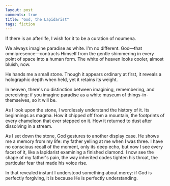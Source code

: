 ```yaml
---
layout: post
comments: true
title: "God, the Lapidarist"
tags: fiction
---
```

If there is an afterlife, I wish for it to be a curation of noumena. 

We always imagine paradise as white. I'm no different. God—that omnipresence—contracts Himself from the gentle shimmering in every point of space into a human form. The white of heaven looks cooler, almost bluish, now. 

He hands me a small stone. Though it appears ordinary at first, it reveals a holographic depth when held, yet it retains its weight. 

In heaven, there's no distinction between imagining, remembering, and perceiving: if you imagine paradise as a white museum of things-in-themselves, so it will be. 

As I look upon the stone, I wordlessly understand the history of it. Its beginnings as magma. How it chipped off from a mountain, the footprints of every chameleon that ever stepped on it. How it returned to dust after dissolving in a stream.

As I set down the stone, God gestures to another display case. He shows me a memory from my life: my father yelling at me when I was three. I have no conscious recall of the moment, only its deep echo, but now I see every facet of it, like a lapidarist examining a finished diamond. I now see the shape of my father's pain, the way inherited codes tighten his throat, the particular fear that made his voice rise.

In that revealed instant I understood something about mercy: if God is perfectly forgiving, it is because He is perfectly understanding.

